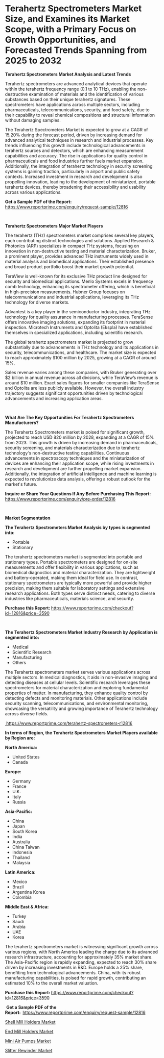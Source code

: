<p><h1>Terahertz Spectrometers Market Size, and Examines its Market Scope, with a Primary Focus on Growth Opportunities, and Forecasted Trends Spanning from 2025 to 2032</h1></p><p><strong>Terahertz Spectrometers Market Analysis and Latest Trends</strong></p>
<p><p>Terahertz spectrometers are advanced analytical devices that operate within the terahertz frequency range (0.1 to 10 THz), enabling the non-destructive examination of materials and the identification of various substances based on their unique terahertz signatures. These spectrometers have applications across multiple sectors, including pharmaceuticals, telecommunications, security, and food safety, due to their capability to reveal chemical compositions and structural information without damaging samples.</p><p>The Terahertz Spectrometers Market is expected to grow at a CAGR of 15.20% during the forecast period, driven by increasing demand for advanced analytical techniques in research and industrial processes. Key trends influencing this growth include technological advancements in terahertz sources and detectors, which are enhancing measurement capabilities and accuracy. The rise in applications for quality control in pharmaceuticals and food industries further fuels market expansion. Additionally, the integration of terahertz technology in security screening systems is gaining traction, particularly in airport and public safety contexts. Increased investment in research and development is also propelling innovation, leading to the development of miniaturized, portable terahertz devices, thereby broadening their accessibility and usability across various applications.</p></p>
<p><strong>Get a Sample PDF of the Report:&nbsp;</strong> <a href="https://www.reportprime.com/enquiry/request-sample/12816?utm_campaign=2195&utm_medium=2&utm_source=Github&utm_content=ia&utm_term=19032025&utm_id=terahertz-spectrometers">https://www.reportprime.com/enquiry/request-sample/12816</a></p>
<p>&nbsp;</p>
<p><strong>Terahertz Spectrometers Major Market Players</strong></p>
<p><p>The terahertz (THz) spectrometers market comprises several key players, each contributing distinct technologies and solutions. Applied Research & Photonics (ARP) specializes in compact THz systems, focusing on innovation in non-destructive testing and material characterization. Bruker, a prominent player, provides advanced THz instruments widely used in material analysis and biomedical applications. Their established presence and broad product portfolio boost their market growth potential.</p><p>TeraView is well-known for its exclusive THz product line designed for security and biomedical applications. Menlo Systems excels in frequency comb technology, enhancing its spectrometer offering, which is beneficial in high-precision measurements. Hubner Group focuses on telecommunications and industrial applications, leveraging its THz technology for diverse markets.</p><p>Advantest is a key player in the semiconductor industry, integrating THz technology for quality assurance in manufacturing processes. TeraSense offers innovative imaging solutions, expanding its footprint in material inspection. Microtech Instruments and Optolita (Ekspla) have established themselves in specialized applications, including scientific research.</p><p>The global terahertz spectrometers market is projected to grow substantially due to advancements in THz technology and its applications in security, telecommunications, and healthcare. The market size is expected to reach approximately $100 million by 2025, growing at a CAGR of around 15%.</p><p>Sales revenue varies among these companies, with Bruker generating over $2 billion in annual revenue across all divisions, while TeraView’s revenue is around $10 million. Exact sales figures for smaller companies like TeraSense and Optolita are less publicly available. However, the overall industry trajectory suggests significant opportunities driven by technological advancements and increasing application areas.</p></p>
<p>&nbsp;</p>
<p><strong>What Are The Key Opportunities For Terahertz Spectrometers Manufacturers?</strong></p>
<p><p>The Terahertz Spectrometers market is poised for significant growth, projected to reach USD 820 million by 2028, expanding at a CAGR of 15% from 2023. This growth is driven by increasing demand in pharmaceuticals, security screening, and materials characterization due to terahertz technology's non-destructive testing capabilities. Continuous advancements in spectroscopy techniques and the miniaturization of devices are enhancing their application scope, while rising investments in research and development are further propelling market expansion. Additionally, the integration of artificial intelligence and machine learning is expected to revolutionize data analysis, offering a robust outlook for the market's future.</p></p>
<p><strong>Inquire or Share Your Questions If Any Before Purchasing This Report:</strong> <a href="https://www.reportprime.com/enquiry/pre-order/12816?utm_campaign=2195&utm_medium=2&utm_source=Github&utm_content=ia&utm_term=19032025&utm_id=terahertz-spectrometers">https://www.reportprime.com/enquiry/pre-order/12816</a></p>
<p>&nbsp;</p>
<p><strong>Market Segmentation</strong></p>
<p><strong>The Terahertz Spectrometers Market Analysis by types is segmented into:</strong></p>
<p><ul><li>Portable</li><li>Stationary</li></ul></p>
<p><p>The terahertz spectrometers market is segmented into portable and stationary types. Portable spectrometers are designed for on-site measurements and offer flexibility in various applications, such as biomedical diagnostics and material characterization. They are lightweight and battery-operated, making them ideal for field use. In contrast, stationary spectrometers are typically more powerful and provide higher precision, making them suitable for laboratory settings and extensive research applications. Both types serve distinct needs, catering to diverse industries like pharmaceuticals, materials science, and security.</p></p>
<p><strong>Purchase this Report:&nbsp;</strong><a href="https://www.reportprime.com/checkout?id=12816&price=3590&utm_campaign=2195&utm_medium=2&utm_source=Github&utm_content=ia&utm_term=19032025&utm_id=terahertz-spectrometers">https://www.reportprime.com/checkout?id=12816&price=3590</a></p>
<p>&nbsp;</p>
<p><strong>The Terahertz Spectrometers Market Industry Research by Application is segmented into:</strong></p>
<p><ul><li>Medical</li><li>Scientific Research</li><li>Manufacturing</li><li>Others</li></ul></p>
<p><p>The Terahertz spectrometers market serves various applications across multiple sectors. In medical diagnostics, it aids in non-invasive imaging and detecting diseases at cellular levels. Scientific research leverages these spectrometers for material characterization and exploring fundamental properties of matter. In manufacturing, they enhance quality control by detecting defects and monitoring materials. Other applications include security scanning, telecommunications, and environmental monitoring, showcasing the versatility and growing importance of Terahertz technology across diverse fields.</p></p>
<p><a href="https://www.reportprime.com/terahertz-spectrometers-r12816?utm_campaign=2195&utm_medium=2&utm_source=Github&utm_content=ia&utm_term=19032025&utm_id=terahertz-spectrometers">&nbsp;https://www.reportprime.com/terahertz-spectrometers-r12816</a></p>
<p><strong>In terms of Region, the Terahertz Spectrometers Market Players available by Region are:</strong></p>
<p>
    <p> <strong> North America: </strong>
        <ul>
            <li>United States</li>
            <li>Canada</li>
        </ul>
        </p> 
    <p> <strong> Europe: </strong>
        <ul>
            <li>Germany</li>
            <li>France</li>
            <li>U.K.</li>
            <li>Italy</li>
            <li>Russia</li>
        </ul>
        </p> 
    <p> <strong> Asia-Pacific: </strong>
        <ul>
            <li>China</li>
            <li>Japan</li>
            <li>South Korea</li>
            <li>India</li>
            <li>Australia</li>
            <li>China Taiwan</li>
            <li>Indonesia</li>
            <li>Thailand</li>
            <li>Malaysia</li>
        </ul>
        </p> 
    <p> <strong> Latin America: </strong>
        <ul>
            <li>Mexico</li>
            <li>Brazil</li>
            <li>Argentina Korea</li>
            <li>Colombia</li>
        </ul>
        </p> 
    <p> <strong> Middle East & Africa: </strong>
        <ul>
            <li>Turkey</li>
            <li>Saudi</li>
            <li>Arabia</li>
            <li>UAE</li>
            <li>Korea</li>
        </ul>
    </p>
    </p>
<p><p>The terahertz spectrometers market is witnessing significant growth across various regions, with North America leading the charge due to its advanced research infrastructure, accounting for approximately 35% market share. The Asia-Pacific region is rapidly expanding, expected to reach 30% share driven by increasing investments in R&D. Europe holds a 25% share, benefiting from technological advancements. China, with its robust manufacturing capabilities, is poised for rapid growth, contributing an estimated 10% to the overall market valuation.</p></p>
<p><strong>Purchase this Report: </strong><a href="https://www.reportprime.com/checkout?id=12816&price=3590&utm_campaign=2195&utm_medium=2&utm_source=Github&utm_content=ia&utm_term=19032025&utm_id=terahertz-spectrometers">https://www.reportprime.com/checkout?id=12816&price=3590</a></p>
<p>&nbsp;<strong>Get a Sample PDF of the Report:&nbsp;&nbsp;</strong><a href="https://www.reportprime.com/enquiry/request-sample/12816?utm_campaign=2195&utm_medium=2&utm_source=Github&utm_content=ia&utm_term=19032025&utm_id=terahertz-spectrometers">https://www.reportprime.com/enquiry/request-sample/12816</a></p>
<p><strong></strong></p>
<p><p><a href="https://github.com/piskofraisel/Market-Research-Report-List-1/blob/main/shell-mill-holders-market.md?utm_campaign=2195&utm_medium=2&utm_source=Github&utm_content=ia&utm_term=19032025&utm_id=terahertz-spectrometers">Shell Mill Holders Market</a></p><p><a href="https://github.com/grimssummouc/Market-Research-Report-List-1/blob/main/end-mill-holders-market.md?utm_campaign=2195&utm_medium=2&utm_source=Github&utm_content=ia&utm_term=19032025&utm_id=terahertz-spectrometers">End Mill Holders Market</a></p><p><a href="https://github.com/agemakisel4b/Market-Research-Report-List-1/blob/main/mini-air-pumps-market.md?utm_campaign=2195&utm_medium=2&utm_source=Github&utm_content=ia&utm_term=19032025&utm_id=terahertz-spectrometers">Mini Air Pumps Market</a></p><p><a href="https://github.com/bawksmaedamu/Market-Research-Report-List-1/blob/main/slitter-rewinder-market.md?utm_campaign=2195&utm_medium=2&utm_source=Github&utm_content=ia&utm_term=19032025&utm_id=terahertz-spectrometers">Slitter Rewinder Market</a></p></p>